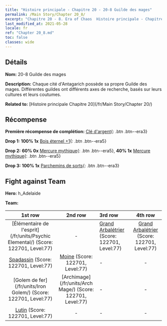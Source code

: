 ```yaml
---
title: "Histoire principale - Chapitre 20 - 20-8 Guilde des mages"
permalink: /Main Story/Chapter 20_8/
excerpt: "Chapitre 20 - 8. Era of Chaos  Histoire principale - Chapitre 20_8. 20-8 Guilde des mages"
last_modified_at: 2021-05-28
locale: fr
ref: "Chapter 20_8.md"
toc: false
classes: wide
---
```


## Détails

 **Nom:** 20-8 Guilde des mages

 **Description:** Chaque cité d'Antagarich possède sa propre Guilde des mages. Différentes guildes ont différents axes de recherche, basés sur leurs cultures et leurs coutumes.

 **Related to:** [Histoire principale Chapitre 20](/fr/Main Story/Chapter 20/)

## Récompense

 **Première récompense de complétion:** [Clé d'argent](/ItemsFR/con_693/){: .btn .btn--era3}

 **Drop 1:** **100% 1x** [Bois éternel +1](/ItemsFR/mat_69/){: .btn .btn--era5}

 **Drop 2:** **60% 0x** [Mercure mythique](/ItemsFR/mat_63/){: .btn .btn--era5}, **40% 1x** [Mercure mythique](/ItemsFR/mat_63/){: .btn .btn--era5}

 **Drop 3:** **100% 1x** [Parchemins de sorts](/ItemsFR/con_694/){: .btn .btn--era3}


## Fight against Team
 **Hero:** h_Adelaide

 **Team:**


  | 1st row | 2nd row | 3rd row | 4th row |
  |:----:|:----:|:----|:----:|
  | [Élémentaire de l'esprit](/fr/units/Psychic Elemental/) (Score: 122701, Level:77)  | - | [Grand Arbalétrier](/fr/units/Marksman/) (Score: 122701, Level:77)  | [Grand Arbalétrier](/fr/units/Marksman/) (Score: 122701, Level:77)  |
  | [Spadassin](/fr/units/Swordsman/) (Score: 122701, Level:77)  | [Moine](/fr/units/Monk/) (Score: 122701, Level:77)  | - | - |
  | [Golem de fer](/fr/units/Iron Golem/) (Score: 122701, Level:77)  | [Archimage](/fr/units/Arch Mage/) (Score: 122701, Level:77)  | - | - |
  | [Lutin](/fr/units/Gremlin/) (Score: 122701, Level:77)  | - | - | - |


